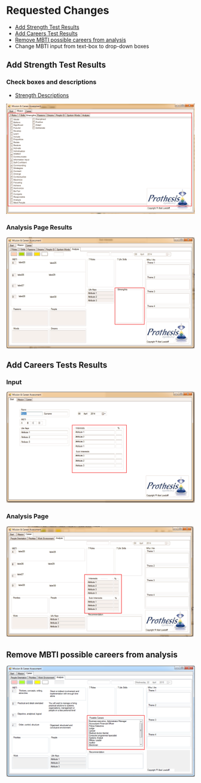 Requested Changes
=================

- [Add Strength Test Results](#add-strength-test-results)
- [Add Careers Test Results](#add-careers-tests-results)
- [Remove MBTI possible careers from analysis](#remove-mbti-possible-careers-from-analysis)
- Change MBTI input from text-box to drop-down boxes


## Add Strength Test Results
### Check boxes and descriptions

- [Strength Descriptions](strength-descriptions)

![strengths_1](images/changes_1/strengths_1.png)

### Analysis Page Results
![strengths_2](images/changes_1/strengths_2.png)

## Add Careers Tests Results
### Input
![careers_1](images/changes_1/careers_1.png)

### Analysis Page
![careers_2](images/changes_1/careers_2.png)

## Remove MBTI possible careers from analysis
![careers_remove](images/changes_1/careers_remove.png)
